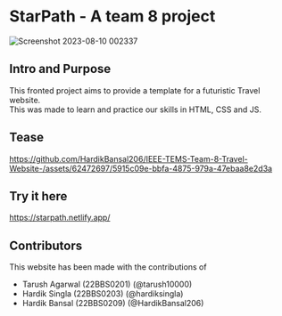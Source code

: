 # StarPath - A team 8 project
![Screenshot 2023-08-10 002337](https://github.com/HardikBansal206/IEEE-TEMS-Team-8-Travel-Website-/assets/62472697/af28e4df-7118-4885-975f-d684f30aff19)


## Intro and Purpose
This fronted project aims to provide a template for a futuristic Travel website. <br>
This was made to learn and practice our skills in HTML, CSS and JS.


## Tease
https://github.com/HardikBansal206/IEEE-TEMS-Team-8-Travel-Website-/assets/62472697/5915c09e-bbfa-4875-979a-47ebaa8e2d3a


## Try it here
https://starpath.netlify.app/


## Contributors
This website has been made with the contributions of 
- Tarush Agarwal (22BBS0201) (@tarush10000)
- Hardik Singla (22BBS0203) (@hardiksingla)
- Hardik Bansal (22BBS0209) (@HardikBansal206)
